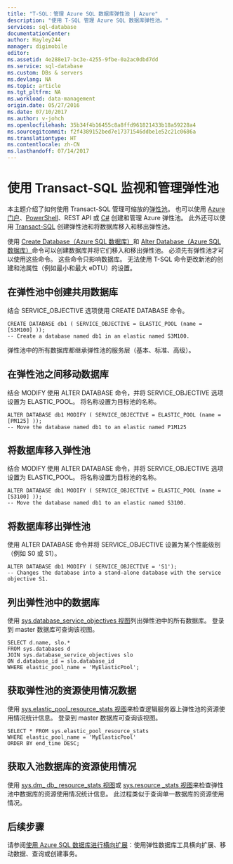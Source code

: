 ```yaml
---
title: "T-SQL：管理 Azure SQL 数据库弹性池 | Azure"
description: "使用 T-SQL 管理 Azure SQL 数据库弹性池。"
services: sql-database
documentationCenter: 
author: Hayley244
manager: digimobile
editor: 
ms.assetid: 4e288e17-bc3e-4255-9fbe-0a2ac0dbd7dd
ms.service: sql-database
ms.custom: DBs & servers
ms.devlang: NA
ms.topic: article
ms.tgt_pltfrm: NA
ms.workload: data-management
origin.date: 05/27/2016
ms.date: 07/10/2017
ms.author: v-johch
ms.openlocfilehash: 35b34f4b16455c8a8ffd961821433b18a59228a4
ms.sourcegitcommit: f2f4389152bed7e17371546ddbe1e52c21c0686a
ms.translationtype: HT
ms.contentlocale: zh-CN
ms.lasthandoff: 07/14/2017
---
```

# <a name="monitor-and-manage-an-elastic-pool-with-transact-sql"></a>使用 Transact-SQL 监视和管理弹性池
本主题介绍了如何使用 Transact-SQL 管理可缩放的[弹性池](sql-database-elastic-pool.md)。  也可以使用 [Azure 门户](https://portal.azure.cn/)、[PowerShell](sql-database-elastic-pool-manage-powershell.md)、REST API 或 [C#](sql-database-elastic-pool-manage-csharp.md) 创建和管理 Azure 弹性池。 此外还可以使用 [Transact-SQL](sql-database-elastic-pool-manage-tsql.md) 创建弹性池和将数据库移入和移出弹性池。

使用 [Create Database（Azure SQL 数据库）](https://msdn.microsoft.com/library/dn268335.aspx)和 [Alter Database（Azure SQL 数据库）](https://msdn.microsoft.com/library/mt574871.aspx)命令可以创建数据库并将它们移入和移出弹性池。 必须先有弹性池才可以使用这些命令。 这些命令只影响数据库。 无法使用 T-SQL 命令更改新池的创建和池属性（例如最小和最大 eDTU）的设置。

## <a name="create-a-pooled-database-in-an-elastic-pool"></a>在弹性池中创建共用数据库
结合 SERVICE_OBJECTIVE 选项使用 CREATE DATABASE 命令。   

```
CREATE DATABASE db1 ( SERVICE_OBJECTIVE = ELASTIC_POOL (name = [S3M100] ));
-- Create a database named db1 in an elastic named S3M100.
```

弹性池中的所有数据库都继承弹性池的服务层（基本、标准、高级）。 

## <a name="move-a-database-between-elastic-pools"></a>在弹性池之间移动数据库
结合 MODIFY 使用 ALTER DATABASE 命令，并将 SERVICE\_OBJECTIVE 选项设置为 ELASTIC\_POOL。 将名称设置为目标池的名称。

```
ALTER DATABASE db1 MODIFY ( SERVICE_OBJECTIVE = ELASTIC_POOL (name = [PM125] ));
-- Move the database named db1 to an elastic named P1M125  
```

## <a name="move-a-database-into-an-elastic-pool"></a>将数据库移入弹性池 
结合 MODIFY 使用 ALTER DATABASE 命令，并将 SERVICE\_OBJECTIVE 选项设置为 ELASTIC_POOL。 将名称设置为目标池的名称。

```
ALTER DATABASE db1 MODIFY ( SERVICE_OBJECTIVE = ELASTIC_POOL (name = [S3100] ));
-- Move the database named db1 to an elastic named S3100.
```

## <a name="move-a-database-out-of-an-elastic-pool"></a>将数据库移出弹性池
使用 ALTER DATABASE 命令并将 SERVICE_OBJECTIVE 设置为某个性能级别（例如 S0 或 S1）。

```
ALTER DATABASE db1 MODIFY ( SERVICE_OBJECTIVE = 'S1');
-- Changes the database into a stand-alone database with the service objective S1.
```

## <a name="list-databases-in-an-elastic-pool"></a>列出弹性池中的数据库
使用 [sys.database\_service\_objectives 视图](https://msdn.microsoft.com/library/mt712619)列出弹性池中的所有数据库。 登录到 master 数据库可查询该视图。

```
SELECT d.name, slo.*  
FROM sys.databases d 
JOIN sys.database_service_objectives slo  
ON d.database_id = slo.database_id
WHERE elastic_pool_name = 'MyElasticPool'; 
```

## <a name="get-resource-usage-data-for-an-elastic-pool"></a>获取弹性池的资源使用情况数据
使用 [sys.elastic\_pool\_resource\_stats 视图](https://msdn.microsoft.com/library/mt280062.aspx)来检查逻辑服务器上弹性池的资源使用情况统计信息。 登录到 master 数据库可查询该视图。

```
SELECT * FROM sys.elastic_pool_resource_stats 
WHERE elastic_pool_name = 'MyElasticPool'
ORDER BY end_time DESC;
```

## <a name="get-resource-usage-for-a-pooled-database"></a>获取入池数据库的资源使用情况
使用 [sys.dm\_ db\_ resource\_stats 视图](https://msdn.microsoft.com/library/dn800981.aspx)或 [sys.resource \_stats 视图](https://msdn.microsoft.com/library/dn269979.aspx)来检查弹性池中数据库的资源使用情况统计信息。 此过程类似于查询单一数据库的资源使用情况。

## <a name="next-steps"></a>后续步骤
请参阅[使用 Azure SQL 数据库进行横向扩展](sql-database-elastic-scale-introduction.md)：使用弹性数据库工具横向扩展、移动数据、查询或创建事务。